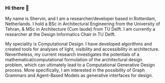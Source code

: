 ### Hi there 👋

My name is Shervin, and I am a researcher/developer based in Rotterdam, Netherlands. I hold a BSc in Architectural Engineering from the University of Tehran, & MSc in Architecture (Cum laude) from TU Delft. I am currently a researcher at the Design Informatics Chair in TU Delft.

My speciality is Computational Design. I have developed algorithms and created tools for analyses of light, visibility and accessibility in architecture. Nevertheless, my current research investigates the potentials of a mathematical/computational formulation of the architectural design problem, which can ultimately lead to a Computational Generative Design process. More specifically, I am interested in the possibility of Graph Grammars and Agent-Based Models as generative interfaces for design.

<!--
**shervinazadi/shervinazadi** is a ✨ _special_ ✨ repository because its `README.md` (this file) appears on your GitHub profile.

Here are some ideas to get you started:

- 🔭 I’m currently working on ...
- 🌱 I’m currently learning ...
- 👯 I’m looking to collaborate on ...
- 🤔 I’m looking for help with ...
- 💬 Ask me about ...
- 📫 How to reach me: ...
- 😄 Pronouns: ...
- ⚡ Fun fact: ...
-->
